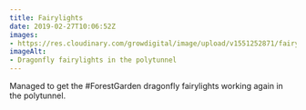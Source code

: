 ```yaml
---
title: Fairylights
date: 2019-02-27T10:06:52Z
images: 
- https://res.cloudinary.com/growdigital/image/upload/v1551252871/fairylights-ECB4C53B.jpg
imageAlt: 
- Dragonfly fairylights in the polytunnel
---
```


Managed to get the #ForestGarden dragonfly fairylights working again in the polytunnel.
